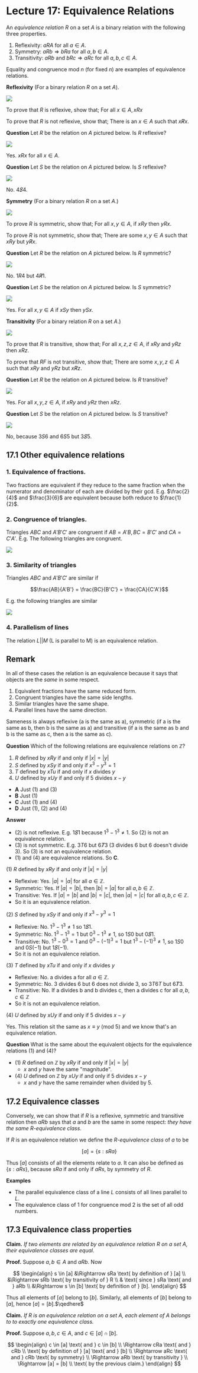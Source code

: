 # Lecture 17: Equivalence Relations

An _equivalence relation_ $R$ on a set $A$ is a binary relation with the
following three properties.

1. Reflexivity: $aRA$ for all $a \in A$.
2. Symmetry: $aRb \Rightarrow bRa$ for all $a,b \in A$.
3. Transitivity: $aRb$ and $bRc \Rightarrow aRc$ for all $a,b,c \in A$.

Equality and congruence mod $n$ (for fixed $n$) are examples of equivalence
relations.

**Reflexivity** (For a binary relation $R$ on a set $A$).

![](images/L17-P4.png)

To prove that $R$ is reflexive, show that; For all $x \in A, xRx$

To prove that $R$ is not reflexive, show that; There is an $x \in A$ such that
$x \not R x$.

**Question** Let $R$ be the relation on $A$ pictured below. Is $R$ reflexive?

![](images/L17-P5-1.png)

Yes. $xRx$ for all $x \in A$.

**Question** Let $S$ be the relation on $A$ pictured below. Is $S$ reflexive?

![](images/L17-P5-2.png)

No. $4 \not S 4$.

**Symmetry** (For a binary relation $R$ on a set $A$.)

![](images/L17-P6.png)

To prove $R$ is symmetric, show that; For all $x, y \in A$, if $xRy$ then
$yRx$.

To prove $R$ is not symmetric, show that; There are some $x,y \in A$ such that
$xRy$ but $y \not R x$.

**Question** Let $R$ be the relation on $A$ pictured below. Is $R$ symmetric?

![](images/L17-P7-1.png)

No. $1R4$ but $4 \not R 1$.

**Question** Let $S$ be the relation on $A$ pictured below. Is $S$ symmetric?

![](images/L17-P7-2.png)

Yes. For all $x,y \in A$ if $xSy$ then $ySx$.

**Transitivity** (For a binary relation $R$ on a set $A$.)

![](images/L17-P9.png)

To prove that $R$ is transitive, show that; For all $x,z,z \in A$, if $xRy$ and
$yRz$ then $xRz$.

To prove that $RF$ is not transitive, show that; There are some $x,y,z \in A$
such that $xRy$ and $yRz$ but $x \not R z$.

**Question** Let $R$ be the relation on $A$ pictured below. Is $R$ transitive?

![](images/L17-P10-1.png)

Yes. For all $x,y,z \in A$, if $xRy$ and $yRz$ then $xRz$.

**Question** Let $S$ be the relation on $A$ pictured below. Is $S$ transitive?

![](images/L17-P10-2.png)

No, because $3S6$ and $6S5$ but $3 \not S 5$.

## 17.1 Other equivalence relations

### 1. Equivalence of fractions.

Two fractions are equivalent if they reduce to the same fraction when the
numerator and denominator of each are divided by their gcd. E.g. $\frac{2}{4}$
and $\frac{3}{6}$ are equivalent because both reduce to $\frac{1}{2}$.

### 2. Congruence of triangles.

Triangles $ABC$ and $A'B'C'$ are congruent if $AB = A'B, BC = B'C'$ and $CA =
C'A'$. E.g. The following triangles are congruent.

![](images/L17-P11.png)

### 3. Similarity of triangles

Triangles $ABC$ and $A'B'C'$ are similar if

$$\frac{AB}{A'B'} = \frac{BC}{B'C'} = \frac{CA}{C'A'}$$

E.g. the following triangles are similar

![](images/L17-P12.png)

### 4. Parallelism of lines

The relation $L||M$ (L is parallel to M) is an equivalence relation.

## Remark

In all of these cases the relation is an equivalence because it says that
objects are the _same_ in some respect.

1. Equivalent fractions have the same reduced form.
2. Congruent triangles have the same side lengths.
3. Similar triangles have the same shape.
4. Parallel lines have the same direction.

Sameness is always reflexive (a is the same as a), symmetric (if a is the same
as b, then b is the same as a) and transitive (if a is the same as b and b is
the same as c, then a is the same as c).

**Question** Which of the following relations are equivalence relations on
$\mathbb{Z}$?

1. $R$ defined by $xRy$ if and only if $|x| = |y|$
2. $S$ defined by $xSy$ if and only if $x^3 - y^3 = 1$
3. $T$ defined by $xTu$ if and only if $x$ divides $y$
4. $U$ defined by $xUy$ if and only if 5 divides $x-y$

- **A** Just (1) and (3)
- **B** Just (1)
- **C** Just (1) and (4)
- **D** Just (1), (2) and (4)

**Answer**

- (2) is not reflexive. E.g. $1 \not S 1$ because $1^3 - 1^3 \not = 1$. So (2)
  is not an equivalence relation.
- (3) is not symmetric. E.g. $3T6$ but $6\not T 3$ (3 divides 6 but 6 doesn't
  divide 3). So (3) is not an equivalence relation.
- (1) and (4) are equivalence relations. So **C**.

(1) $R$ defined by $xRy$ if and only if $|x| = |y|$

- Reflexive: Yes. $|a| = |a|$ for all $a \in \mathbb{Z}$.
- Symmetric: Yes. If $|a| = |b|$, then $|b| = |a|$ for all $a,b \in \mathbb{Z}$.
- Transitive: Yes. If $|a| = |b|$ and $|b| = |c|$, then $|a| = |c|$ for all
  $a,b,c \in \mathbb{Z}$.
- So it is an equivalence relation.

(2) $S$ defined by $xSy$ if and only if $x^3 - y^3 = 1$

- Reflexive: No. $1^3 - 1^3 \not = 1$ so $1 \not S 1$.
- Symmetric: No. $1^3 - 1^3 = 1$ but $0^3 - 1^3 \not = 1$, so $1S0$ but $0 \not
  S1$.
- Transitive: No. $1^3 - 0^3 = 1$ and $0^3 - (-1)^3 = 1$ but $1^3 - (-1)^3 \not
  = 1$, so $1S0$ and $0S(-1)$ but $1 \not S(-1)$.
- So it is not an equivalence relation.

(3) $T$ defined by $xTu$ if and only if $x$ divides $y$

- Reflexive: No. a divides a for all $a \in \mathbb{Z}$.
- Symmetric: No. 3 divides 6 but 6 does not divide 3, so $3T6T$ but $6 \not T
  3$.
- Transitive: No. If a divides b and b divides c, then a divides c for all
  $a,b,c \in \mathbb{Z}$
- So it is not an equivalence relation.

(4) $U$ defined by $xUy$ if and only if 5 divides $x-y$

Yes. This relation sit the same as $x \equiv y$ (mod 5) and we know that's an
equivalence relation.

**Question** What is the same about the equivalent objects for the equivalence
relations (1) and (4)?

- (1) $R$ defined on $\mathbb{Z}$ by $xRy$ if and only if $|x| = |y|$
  - _x_ and _y_ have the same "magnitude".
- (4) $U$ defined on $\mathbb{Z}$ by $xUy$ if and only if 5 divides $x-y$
  - _x_ and _y_ have the same remainder when divided by 5.

## 17.2 Equivalence classes

Conversely, we can show that if $R$ is a reflexive, symmetric and transitive
relation then $aRb$ says that $a$ and $b$ are the same in some respect: _they
have the same R-equivalence class_.

If $R$ is an equivalence relation we define the _R-equivalence class_ of $a$ to
be

$$[a] = \{s: sRa \}$$

Thus $[a]$ consists of all the elements relate to $a$. It can also be defined as
$\{s: aRs\}$, because $sRa$ if and only if $aRs$, by symmetry of $R$.

**Examples**

- The parallel equivalence class of a line $L$ consists of all lines parallel to
  $L$.
- The equivalence class of 1 for congruence mod 2 is the set of all odd numbers.

## 17.3 Equivalence class properties

**Claim.** _If two elements are related by an equivalence relation R on a set A,
their equivalence classes are equal._

**Proof.** Suppose $a,b \in A$ and $aRb$. Now

$$
\begin{align}
  s \in [a] &\Rightarrow sRa \text{ by definition of } [a] \\
  &\Rightarrow sRb \text{ by transitivity of } R \\
  & \text{ since } sRa \text{ and } aRb \\
  &\Rightarrow s \in [b] \text{ by definition of } [b].
\end{align}
$$

Thus all elements of $[a]$ belong to $[b]$. Similarly, all elements of $[b]$
belong to $[a]$, hence $[a] = [b]$.$\qedhere$

**Claim.** _If R is an equivalence relation on a set A, each element of A
belongs to to exactly one equivalence class._

**Proof.** Suppose $a,b,c \in A$, and $c \in [a] \cap [b]$.

$$
\begin{align}
  c \in [a] \text{ and } c \in [b] \\
  \Rightarrow cRa \text{ and } cRb \\
  \text{ by definition of } [a] \text{ and } [b] \\
  \Rightarrow aRc \text{ and } cRb \text{ by symmetry} \\
  \Rightarrow aRb \text{ by transitivity } \\
  \Rightarrow [a] = [b] \\
  \text{ by the previous claim.}
\end{align}
$$

